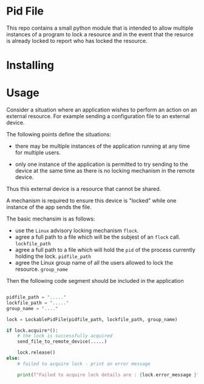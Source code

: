 # Pid File

This repo contains a small python module that is intended to allow multiple instances of a program
to lock a resource and in the event that the resurce is already locked to report who has locked the resource.

# Installing

# Usage

Consider a situation where an application wishes to perform an action on an external resource. For example
sending a configuration file to an external device. 

The following points define the situations:

-   there may be multiple instances of the application running at any time for multiple users.

-   only one instance of the application is permitted to try sending to the device at the same time
as there is no locking mechanism in the remote device.

Thus this external device is a resource that cannot be shared.

A mechanism is required to ensure this device is "locked" while one instance of the app sends the
file. 

The basic mechansim is as follows:

-   use the `Linux` advisory locking mechanism `flock`.
-   agree a full path to a file which will be the subjest of an `flock` call. `lockfile_path`
-   agree a full path to a file which will hold the `pid` of the process currently holding the lock. `pidfile_path`
-   agree the Linux group name of all the users allowed to lock the resource. `group_name`

Then the following code segment should be included in the application

```python

pidfile_path = "....."
lockfile_path = "....."
group_name = "...."

lock = LockablePidFile(pidfile_path, lockfile_path, group_name)

if lock.acquire*():
    # the lock is successfully acquired
    send_file_to_remote_device(.....)

    lock.release()
else:
    # failed to acquire lock - print an error message

    print(f"Failed to acquire lock details are : {lock.error_message }")


```